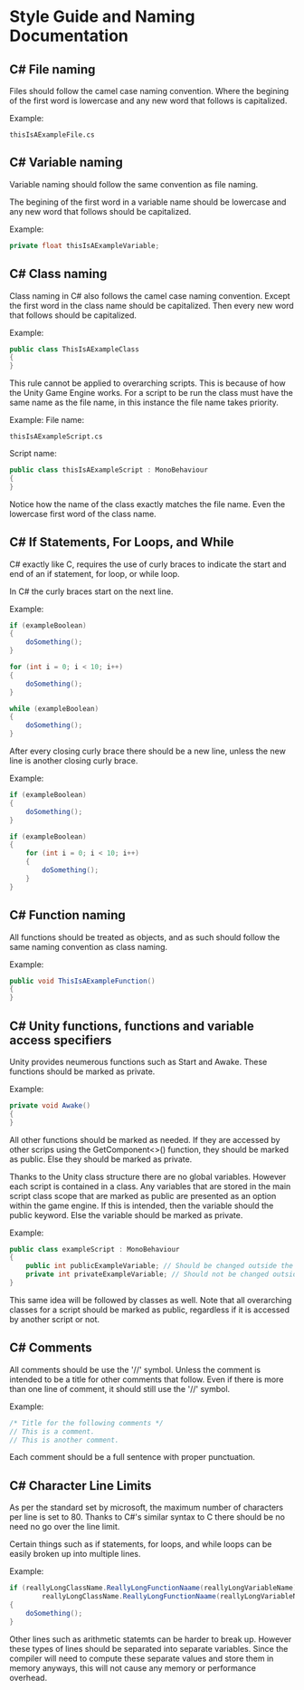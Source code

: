 # Style Guide and Naming Documentation

## C\# File naming

Files should follow the camel case naming convention. Where the begining of the
first word is lowercase and any new word that follows is capitalized.

Example:
```
thisIsAExampleFile.cs
```

## C\# Variable naming

Variable naming should follow the same convention as file naming.

The begining of the first word in a variable name should be lowercase and any new
word that follows should be capitalized.

Example:
```cs
private float thisIsAExampleVariable;
```

## C\# Class naming

Class naming in C\# also follows the camel case naming convention. Except the
first word in the class name should be capitalized. Then every new word that
follows should be capitalized.

Example:
```cs
public class ThisIsAExampleClass
{
}
```

This rule cannot be applied to overarching scripts. This is because of how
the Unity Game Engine works. For a script to be run the class must have the same 
name as the file name, in this instance the file name takes priority.

Example:
File name:
```
thisIsAExampleScript.cs
```
Script name:
```cs
public class thisIsAExampleScript : MonoBehaviour
{
}
```

Notice how the name of the class exactly matches the file name. Even the lowercase
first word of the class name.

## C\# If Statements, For Loops, and While 

C\# exactly like C, requires the use of curly braces to indicate the start and end
of an if statement, for loop, or while loop.

In C\# the curly braces start on the next line.

Example:
```cs
if (exampleBoolean)
{
    doSomething();
}

for (int i = 0; i < 10; i++)
{
    doSomething();
}

while (exampleBoolean)
{
    doSomething();
}
```

After every closing curly brace there should be a new line, unless the new
line is another closing curly brace.

Example:
```cs
if (exampleBoolean)
{
    doSomething();
}

if (exampleBoolean)
{
    for (int i = 0; i < 10; i++)
    {
        doSomething();
    }
}
```

## C\# Function naming

All functions should be treated as objects, and as such should follow the same
naming convention as class naming.

Example:
```cs
public void ThisIsAExampleFunction()
{
}
```

## C\# Unity functions, functions and variable access specifiers

Unity provides neumerous functions such as Start and Awake.
These functions should be marked as private.

Example:
```cs
private void Awake()
{
}
```

All other functions should be marked as needed. If they are accessed by other
scrips using the GetComponent<>() function, they should be marked as public.
Else they should be marked as private.

Thanks to the Unity class structure there are no global variables.
However each script is contained in a class. Any variables that are stored
in the main script class scope that are marked as public are presented as an 
option within the game engine. If this is intended, then the variable should
the public keyword. Else the variable should be marked as private.

Example:
```cs
public class exampleScript : MonoBehaviour
{
    public int publicExampleVariable; // Should be changed outside the script.
    private int privateExampleVariable; // Should not be changed outside the script.
}
```

This same idea will be followed by classes as well. Note that all overarching 
classes for a script should be marked as public, regardless if it is accessed
by another script or not.

## C\# Comments

All comments should be use the '//' symbol. Unless the comment is intended to be
a title for other comments that follow. Even if there is more than one line of
comment, it should still use the '//' symbol.

Example:
```cs
/* Title for the following comments */
// This is a comment.
// This is another comment.
```

Each comment should be a full sentence with proper punctuation.

## C\# Character Line Limits

As per the standard set by microsoft, the maximum number of characters per line 
is set to 80.
Thanks to C\#'s similar syntax to C there should be no need no go over the 
line limit.

Certain things such as if statements, for loops, and while loops can be 
easily broken up into multiple lines.

Example:
```cs
if (reallyLongClassName.ReallyLongFunctionNaame(reallyLongVariableName) &&
        reallyLongClassName.ReallyLongFunctionNaame(reallyLongVariableName))
{
    doSomething();
}
```

Other lines such as arithmetic statemts can be harder to break up.
However these types of lines should be separated into separate variables.
Since the compiler will need to compute these separate values and store them
in memory anyways, this will not cause any memory or performance overhead.

